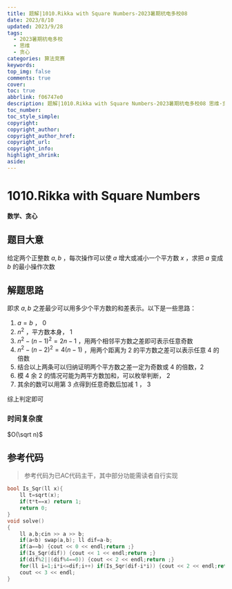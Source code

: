 ```yaml
---
title: 题解|1010.Rikka with Square Numbers-2023暑期杭电多校08
date: 2023/8/10
updated: 2023/9/28
tags:
  - 2023暑期杭电多校
  - 思维
  - 贪心
categories: 算法竞赛
keywords:
top_img: false
comments: true
cover:
toc: true
abbrlink: f06747e0
description: 题解|1010.Rikka with Square Numbers-2023暑期杭电多校08 思维·贪心
toc_number:
toc_style_simple:
copyright:
copyright_author:
copyright_author_href:
copyright_url:
copyright_info:
highlight_shrink:
aside:
---
```


# 1010.Rikka with Square Numbers
**数学、贪心**
## 题目大意
给定两个正整数 $a,b$ ，每次操作可以使 $a$ 增大或减小一个平方数 $x$ ，求把 $a$ 变成 $b$ 的最小操作次数 

## 解题思路
即求 $a,b$ 之差最少可以用多少个平方数的和差表示。以下是一些思路：
1. $a=b$ ， $0$
2. $n^2$ ，平方数本身， $1$
3. $n^2-(n-1)^2=2n-1$ ，用两个相邻平方数之差即可表示任意奇数
4. $n^2-(n-2)^2=4(n-1)$ ，用两个距离为 $2$ 的平方数之差可以表示任意 $4$ 的倍数
5. 结合以上两条可以归纳证明两个平方数之差一定为奇数或 $4$ 的倍数，$2$
6. 模 $4$ 余 $2$ 的情况可能为两平方数加和，可以枚举判断， $2$
7. 其余的数可以用第 $3$ 点得到任意奇数后加减 $1$ ， $3$ 

综上判定即可

### 时间复杂度
 $O(\sqrt n)$

## 参考代码
> 参考代码为已AC代码主干，其中部分功能需读者自行实现

```cpp
bool Is_Sqr(ll x){
    ll t=sqrt(x);
    if(t*t==x) return 1;
    return 0;
}
void solve()
{
    ll a,b;cin >> a >> b;
    if(a<b) swap(a,b); ll dif=a-b;
    if(a==b) {cout << 0 << endl;return ;}
    if(Is_Sqr(dif)) {cout << 1 << endl;return ;}
    if(dif%2||(dif%4==0)) {cout << 2 << endl;return ;}
    for(ll i=1;i*i<=dif;i++) if(Is_Sqr(dif-i*i)) {cout << 2 << endl;return ;}
    cout << 3 << endl;
}
```